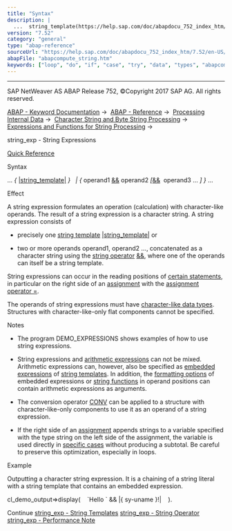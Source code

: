 ```yaml
---
title: "Syntax"
description: |
  ...  string_template(https://help.sap.com/doc/abapdocu_752_index_htm/7.52/en-US/abenstring_templates.htm)    operand1 &&(https://help.sap.com/doc/abapdocu_752_index_htm/7.52/en-US/abenstring_operators.htm) operand2 &&(https://help.sap.com/doc/abapdocu_752_index_htm/7.52/en-U
version: "7.52"
category: "general"
type: "abap-reference"
sourceUrl: "https://help.sap.com/doc/abapdocu_752_index_htm/7.52/en-US/abapcompute_string.htm"
abapFile: "abapcompute_string.htm"
keywords: ["loop", "do", "if", "case", "try", "data", "types", "abapcompute", "string"]
---
```


* * *

SAP NetWeaver AS ABAP Release 752, ©Copyright 2017 SAP AG. All rights reserved.

[ABAP - Keyword Documentation](https://help.sap.com/doc/abapdocu_752_index_htm/7.52/en-US/abenabap.htm) →  [ABAP - Reference](https://help.sap.com/doc/abapdocu_752_index_htm/7.52/en-US/abenabap_reference.htm) →  [Processing Internal Data](https://help.sap.com/doc/abapdocu_752_index_htm/7.52/en-US/abenabap_data_working.htm) →  [Character String and Byte String Processing](https://help.sap.com/doc/abapdocu_752_index_htm/7.52/en-US/abenabap_data_string.htm) →  [Expressions and Functions for String Processing](https://help.sap.com/doc/abapdocu_752_index_htm/7.52/en-US/abenstring_processing_expr_func.htm) → 

string\_exp - String Expressions

[Quick Reference](https://help.sap.com/doc/abapdocu_752_index_htm/7.52/en-US/abenstring_exp_shortref.htm)

Syntax

... *{* [|string\_template|](https://help.sap.com/doc/abapdocu_752_index_htm/7.52/en-US/abenstring_templates.htm) *}*
  *|* *{* operand1 [&&](https://help.sap.com/doc/abapdocu_752_index_htm/7.52/en-US/abenstring_operators.htm) operand2 *\[*[&&](https://help.sap.com/doc/abapdocu_752_index_htm/7.52/en-US/abenstring_operators.htm)  operand3 ... *\]* *}* ...

Effect

A string expression formulates an operation (calculation) with character-like operands. The result of a string expression is a character string. A string expression consists of

-   precisely one [string template](https://help.sap.com/doc/abapdocu_752_index_htm/7.52/en-US/abenstring_template_glosry.htm "Glossary Entry") [|string\_template|](https://help.sap.com/doc/abapdocu_752_index_htm/7.52/en-US/abenstring_templates.htm) or
    
-   two or more operands operand1, operand2 ..., concatenated as a character string using the [string operator](https://help.sap.com/doc/abapdocu_752_index_htm/7.52/en-US/abenstring_operator_glosry.htm "Glossary Entry") [&&](https://help.sap.com/doc/abapdocu_752_index_htm/7.52/en-US/abenstring_operators.htm), where one of the operands can itself be a string template.
    

String expressions can occur in the reading positions of [certain statements](https://help.sap.com/doc/abapdocu_752_index_htm/7.52/en-US/abenexpression_positions.htm), in particular on the right side of an [assignment](https://help.sap.com/doc/abapdocu_752_index_htm/7.52/en-US/abenequals_string_expr.htm) with the [assignment operator \=](https://help.sap.com/doc/abapdocu_752_index_htm/7.52/en-US/abenequals_operator.htm).

The operands of string expressions must have [character-like data types](https://help.sap.com/doc/abapdocu_752_index_htm/7.52/en-US/abencharlike_data_type_glosry.htm "Glossary Entry"). Structures with character-like-only flat components cannot be specified.

Notes

-   The program DEMO\_EXPRESSIONS shows examples of how to use string expressions.
    
-   String expressions and [arithmetic expressions](https://help.sap.com/doc/abapdocu_752_index_htm/7.52/en-US/abenarithmetic_expression_glosry.htm "Glossary Entry") can not be mixed. Arithmetic expressions can, however, also be specified as [embedded expressions](https://help.sap.com/doc/abapdocu_752_index_htm/7.52/en-US/abenstring_templates_expressions.htm) of [string templates](https://help.sap.com/doc/abapdocu_752_index_htm/7.52/en-US/abenstring_templates.htm). In addition, the [formatting options](https://help.sap.com/doc/abapdocu_752_index_htm/7.52/en-US/abapcompute_string_format_options.htm) of embedded expressions or [string functions](https://help.sap.com/doc/abapdocu_752_index_htm/7.52/en-US/abenstring_functions.htm) in operand positions can contain arithmetic expressions as arguments.
    
-   The conversion operator [CONV](https://help.sap.com/doc/abapdocu_752_index_htm/7.52/en-US/abenconstructor_expression_conv.htm) can be applied to a structure with character-like-only components to use it as an operand of a string expression.
    
-   If the right side of an [assignment](https://help.sap.com/doc/abapdocu_752_index_htm/7.52/en-US/abenequals_string_expr.htm) appends strings to a variable specified with the type string on the left side of the assignment, the variable is used directly in [specific cases](https://help.sap.com/doc/abapdocu_752_index_htm/7.52/en-US/abenstring_expr_perfo.htm) without producing a subtotal. Be careful to preserve this optimization, especially in loops.
    

Example

Outputting a character string expression. It is a chaining of a string literal with a string template that contains an embedded expression.

cl\_demo\_output=>display(
   \`Hello \` && |{ sy-uname }!|
   ).

Continue
[string\_exp - String Templates](https://help.sap.com/doc/abapdocu_752_index_htm/7.52/en-US/abenstring_templates.htm)
[string\_exp - String Operator](https://help.sap.com/doc/abapdocu_752_index_htm/7.52/en-US/abenstring_operators.htm)
[string\_exp - Performance Note](https://help.sap.com/doc/abapdocu_752_index_htm/7.52/en-US/abenstring_expr_perfo.htm)